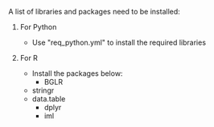 A list of libraries and packages need to be installed:

1. For Python
    - Use "req_python.yml" to install the required libraries

2. For R
    - Install the packages below:
         - BGLR
	 - stringr
	 - data.table
         - dplyr
         - iml 